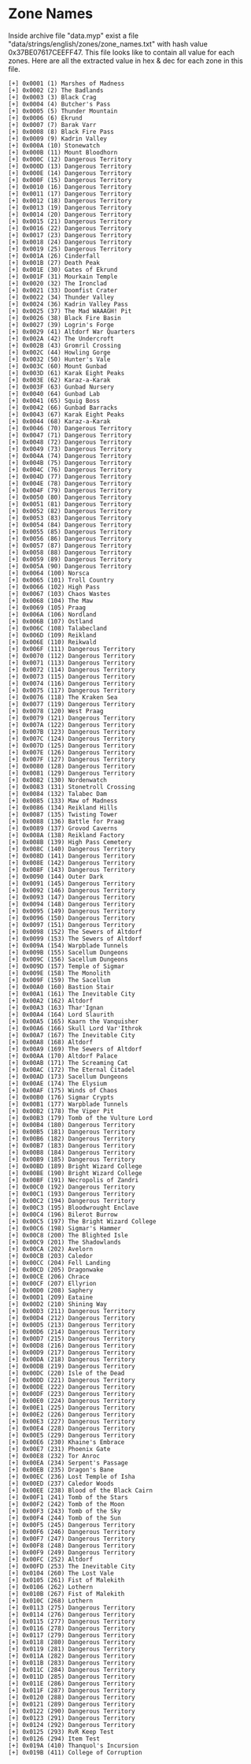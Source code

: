 # Zone Names

Inside archive file "data.myp" exist a file "data/strings/english/zones/zone\_names.txt" with hash value 0x37BE07617CEEFF47.
This file looks like to contain all value for each zones.
Here are all the extracted value in hex & dec for each zone in this file.

	[+] 0x0001 (1) Marshes of Madness
	[+] 0x0002 (2) The Badlands
	[+] 0x0003 (3) Black Crag
	[+] 0x0004 (4) Butcher's Pass
	[+] 0x0005 (5) Thunder Mountain
	[+] 0x0006 (6) Ekrund
	[+] 0x0007 (7) Barak Varr
	[+] 0x0008 (8) Black Fire Pass
	[+] 0x0009 (9) Kadrin Valley
	[+] 0x000A (10) Stonewatch
	[+] 0x000B (11) Mount Bloodhorn
	[+] 0x000C (12) Dangerous Territory
	[+] 0x000D (13) Dangerous Territory
	[+] 0x000E (14) Dangerous Territory
	[+] 0x000F (15) Dangerous Territory
	[+] 0x0010 (16) Dangerous Territory
	[+] 0x0011 (17) Dangerous Territory
	[+] 0x0012 (18) Dangerous Territory
	[+] 0x0013 (19) Dangerous Territory
	[+] 0x0014 (20) Dangerous Territory
	[+] 0x0015 (21) Dangerous Territory
	[+] 0x0016 (22) Dangerous Territory
	[+] 0x0017 (23) Dangerous Territory
	[+] 0x0018 (24) Dangerous Territory
	[+] 0x0019 (25) Dangerous Territory
	[+] 0x001A (26) Cinderfall
	[+] 0x001B (27) Death Peak
	[+] 0x001E (30) Gates of Ekrund
	[+] 0x001F (31) Mourkain Temple
	[+] 0x0020 (32) The Ironclad
	[+] 0x0021 (33) Doomfist Crater
	[+] 0x0022 (34) Thunder Valley
	[+] 0x0024 (36) Kadrin Valley Pass
	[+] 0x0025 (37) The Mad WAAAGH! Pit
	[+] 0x0026 (38) Black Fire Basin
	[+] 0x0027 (39) Logrin's Forge
	[+] 0x0029 (41) Altdorf War Quarters
	[+] 0x002A (42) The Undercroft
	[+] 0x002B (43) Gromril Crossing
	[+] 0x002C (44) Howling Gorge
	[+] 0x0032 (50) Hunter's Vale
	[+] 0x003C (60) Mount Gunbad
	[+] 0x003D (61) Karak Eight Peaks
	[+] 0x003E (62) Karaz-a-Karak
	[+] 0x003F (63) Gunbad Nursery
	[+] 0x0040 (64) Gunbad Lab
	[+] 0x0041 (65) Squig Boss
	[+] 0x0042 (66) Gunbad Barracks
	[+] 0x0043 (67) Karak Eight Peaks
	[+] 0x0044 (68) Karaz-a-Karak
	[+] 0x0046 (70) Dangerous Territory
	[+] 0x0047 (71) Dangerous Territory
	[+] 0x0048 (72) Dangerous Territory
	[+] 0x0049 (73) Dangerous Territory
	[+] 0x004A (74) Dangerous Territory
	[+] 0x004B (75) Dangerous Territory
	[+] 0x004C (76) Dangerous Territory
	[+] 0x004D (77) Dangerous Territory
	[+] 0x004E (78) Dangerous Territory
	[+] 0x004F (79) Dangerous Territory
	[+] 0x0050 (80) Dangerous Territory
	[+] 0x0051 (81) Dangerous Territory
	[+] 0x0052 (82) Dangerous Territory
	[+] 0x0053 (83) Dangerous Territory
	[+] 0x0054 (84) Dangerous Territory
	[+] 0x0055 (85) Dangerous Territory
	[+] 0x0056 (86) Dangerous Territory
	[+] 0x0057 (87) Dangerous Territory
	[+] 0x0058 (88) Dangerous Territory
	[+] 0x0059 (89) Dangerous Territory
	[+] 0x005A (90) Dangerous Territory
	[+] 0x0064 (100) Norsca
	[+] 0x0065 (101) Troll Country
	[+] 0x0066 (102) High Pass
	[+] 0x0067 (103) Chaos Wastes
	[+] 0x0068 (104) The Maw
	[+] 0x0069 (105) Praag
	[+] 0x006A (106) Nordland
	[+] 0x006B (107) Ostland
	[+] 0x006C (108) Talabecland
	[+] 0x006D (109) Reikland
	[+] 0x006E (110) Reikwald
	[+] 0x006F (111) Dangerous Territory
	[+] 0x0070 (112) Dangerous Territory
	[+] 0x0071 (113) Dangerous Territory
	[+] 0x0072 (114) Dangerous Territory
	[+] 0x0073 (115) Dangerous Territory
	[+] 0x0074 (116) Dangerous Territory
	[+] 0x0075 (117) Dangerous Territory
	[+] 0x0076 (118) The Kraken Sea
	[+] 0x0077 (119) Dangerous Territory
	[+] 0x0078 (120) West Praag
	[+] 0x0079 (121) Dangerous Territory
	[+] 0x007A (122) Dangerous Territory
	[+] 0x007B (123) Dangerous Territory
	[+] 0x007C (124) Dangerous Territory
	[+] 0x007D (125) Dangerous Territory
	[+] 0x007E (126) Dangerous Territory
	[+] 0x007F (127) Dangerous Territory
	[+] 0x0080 (128) Dangerous Territory
	[+] 0x0081 (129) Dangerous Territory
	[+] 0x0082 (130) Nordenwatch
	[+] 0x0083 (131) Stonetroll Crossing
	[+] 0x0084 (132) Talabec Dam
	[+] 0x0085 (133) Maw of Madness
	[+] 0x0086 (134) Reikland Hills
	[+] 0x0087 (135) Twisting Tower
	[+] 0x0088 (136) Battle for Praag
	[+] 0x0089 (137) Grovod Caverns
	[+] 0x008A (138) Reikland Factory
	[+] 0x008B (139) High Pass Cemetery
	[+] 0x008C (140) Dangerous Territory
	[+] 0x008D (141) Dangerous Territory
	[+] 0x008E (142) Dangerous Territory
	[+] 0x008F (143) Dangerous Territory
	[+] 0x0090 (144) Outer Dark
	[+] 0x0091 (145) Dangerous Territory
	[+] 0x0092 (146) Dangerous Territory
	[+] 0x0093 (147) Dangerous Territory
	[+] 0x0094 (148) Dangerous Territory
	[+] 0x0095 (149) Dangerous Territory
	[+] 0x0096 (150) Dangerous Territory
	[+] 0x0097 (151) Dangerous Territory
	[+] 0x0098 (152) The Sewers of Altdorf
	[+] 0x0099 (153) The Sewers of Altdorf
	[+] 0x009A (154) Warpblade Tunnels
	[+] 0x009B (155) Sacellum Dungeons
	[+] 0x009C (156) Sacellum Dungeons
	[+] 0x009D (157) Temple of Sigmar
	[+] 0x009E (158) The Monolith
	[+] 0x009F (159) The Sacellum
	[+] 0x00A0 (160) Bastion Stair
	[+] 0x00A1 (161) The Inevitable City
	[+] 0x00A2 (162) Altdorf
	[+] 0x00A3 (163) Thar'Ignan
	[+] 0x00A4 (164) Lord Slaurith
	[+] 0x00A5 (165) Kaarn the Vanquisher
	[+] 0x00A6 (166) Skull Lord Var'Ithrok
	[+] 0x00A7 (167) The Inevitable City
	[+] 0x00A8 (168) Altdorf
	[+] 0x00A9 (169) The Sewers of Altdorf
	[+] 0x00AA (170) Altdorf Palace
	[+] 0x00AB (171) The Screaming Cat
	[+] 0x00AC (172) The Eternal Citadel
	[+] 0x00AD (173) Sacellum Dungeons
	[+] 0x00AE (174) The Elysium
	[+] 0x00AF (175) Winds of Chaos
	[+] 0x00B0 (176) Sigmar Crypts
	[+] 0x00B1 (177) Warpblade Tunnels
	[+] 0x00B2 (178) The Viper Pit
	[+] 0x00B3 (179) Tomb of the Vulture Lord
	[+] 0x00B4 (180) Dangerous Territory
	[+] 0x00B5 (181) Dangerous Territory
	[+] 0x00B6 (182) Dangerous Territory
	[+] 0x00B7 (183) Dangerous Territory
	[+] 0x00B8 (184) Dangerous Territory
	[+] 0x00B9 (185) Dangerous Territory
	[+] 0x00BD (189) Bright Wizard College
	[+] 0x00BE (190) Bright Wizard College
	[+] 0x00BF (191) Necropolis of Zandri
	[+] 0x00C0 (192) Dangerous Territory
	[+] 0x00C1 (193) Dangerous Territory
	[+] 0x00C2 (194) Dangerous Territory
	[+] 0x00C3 (195) Bloodwrought Enclave
	[+] 0x00C4 (196) Bilerot Burrow
	[+] 0x00C5 (197) The Bright Wizard College
	[+] 0x00C6 (198) Sigmar's Hammer
	[+] 0x00C8 (200) The Blighted Isle
	[+] 0x00C9 (201) The Shadowlands
	[+] 0x00CA (202) Avelorn
	[+] 0x00CB (203) Caledor
	[+] 0x00CC (204) Fell Landing
	[+] 0x00CD (205) Dragonwake
	[+] 0x00CE (206) Chrace
	[+] 0x00CF (207) Ellyrion
	[+] 0x00D0 (208) Saphery
	[+] 0x00D1 (209) Eataine
	[+] 0x00D2 (210) Shining Way
	[+] 0x00D3 (211) Dangerous Territory
	[+] 0x00D4 (212) Dangerous Territory
	[+] 0x00D5 (213) Dangerous Territory
	[+] 0x00D6 (214) Dangerous Territory
	[+] 0x00D7 (215) Dangerous Territory
	[+] 0x00D8 (216) Dangerous Territory
	[+] 0x00D9 (217) Dangerous Territory
	[+] 0x00DA (218) Dangerous Territory
	[+] 0x00DB (219) Dangerous Territory
	[+] 0x00DC (220) Isle of the Dead
	[+] 0x00DD (221) Dangerous Territory
	[+] 0x00DE (222) Dangerous Territory
	[+] 0x00DF (223) Dangerous Territory
	[+] 0x00E0 (224) Dangerous Territory
	[+] 0x00E1 (225) Dangerous Territory
	[+] 0x00E2 (226) Dangerous Territory
	[+] 0x00E3 (227) Dangerous Territory
	[+] 0x00E4 (228) Dangerous Territory
	[+] 0x00E5 (229) Dangerous Territory
	[+] 0x00E6 (230) Khaine's Embrace
	[+] 0x00E7 (231) Phoenix Gate
	[+] 0x00E8 (232) Tor Anroc
	[+] 0x00EA (234) Serpent's Passage
	[+] 0x00EB (235) Dragon's Bane
	[+] 0x00EC (236) Lost Temple of Isha
	[+] 0x00ED (237) Caledor Woods
	[+] 0x00EE (238) Blood of the Black Cairn
	[+] 0x00F1 (241) Tomb of the Stars
	[+] 0x00F2 (242) Tomb of the Moon
	[+] 0x00F3 (243) Tomb of the Sky
	[+] 0x00F4 (244) Tomb of the Sun
	[+] 0x00F5 (245) Dangerous Territory
	[+] 0x00F6 (246) Dangerous Territory
	[+] 0x00F7 (247) Dangerous Territory
	[+] 0x00F8 (248) Dangerous Territory
	[+] 0x00F9 (249) Dangerous Territory
	[+] 0x00FC (252) Altdorf
	[+] 0x00FD (253) The Inevitable City
	[+] 0x0104 (260) The Lost Vale
	[+] 0x0105 (261) Fist of Malekith
	[+] 0x0106 (262) Lothern
	[+] 0x010B (267) Fist of Malekith
	[+] 0x010C (268) Lothern
	[+] 0x0113 (275) Dangerous Territory
	[+] 0x0114 (276) Dangerous Territory
	[+] 0x0115 (277) Dangerous Territory
	[+] 0x0116 (278) Dangerous Territory
	[+] 0x0117 (279) Dangerous Territory
	[+] 0x0118 (280) Dangerous Territory
	[+] 0x0119 (281) Dangerous Territory
	[+] 0x011A (282) Dangerous Territory
	[+] 0x011B (283) Dangerous Territory
	[+] 0x011C (284) Dangerous Territory
	[+] 0x011D (285) Dangerous Territory
	[+] 0x011E (286) Dangerous Territory
	[+] 0x011F (287) Dangerous Territory
	[+] 0x0120 (288) Dangerous Territory
	[+] 0x0121 (289) Dangerous Territory
	[+] 0x0122 (290) Dangerous Territory
	[+] 0x0123 (291) Dangerous Territory
	[+] 0x0124 (292) Dangerous Territory
	[+] 0x0125 (293) RvR Keep Test
	[+] 0x0126 (294) Item Test
	[+] 0x019A (410) Thanquol's Incursion
	[+] 0x019B (411) College of Corruption
